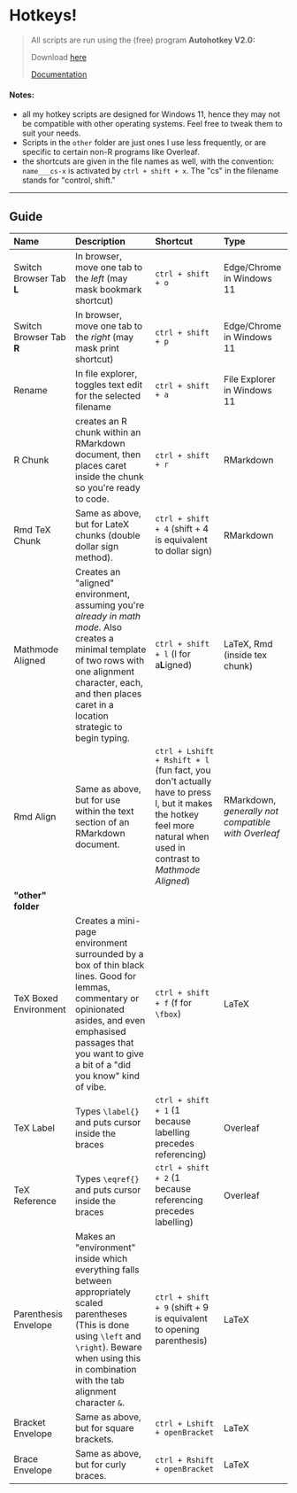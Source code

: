 # Hotkeys!

> All scripts are run using the (free) program **Autohotkey V2.0:** 
>
> Download [here](https://www.autohotkey.com/)
>
> [Documentation](https://www.autohotkey.com/docs/v2/)

#### Notes: 
* all my hotkey scripts are designed for Windows 11, hence they may not be compatible with other operating systems. Feel free to tweak them to suit your needs. 
* Scripts in the `other` folder are just ones I use less frequently, or are specific to certain non-R programs like Overleaf.
* the shortcuts are given in the file names as well, with the convention: `name___cs-x` is activated by `ctrl + shift + x`. The "cs" in the filename stands for "control, shift." 

---

## Guide

| Name | Description | Shortcut | Type |
|:-----|:------------|:---------|:-----|
| Switch Browser Tab **L** | In browser, move one tab to the *left* (may mask bookmark shortcut) | `ctrl + shift + o` | Edge/Chrome in Windows 11 |
| Switch Browser Tab **R** | In browser, move one tab to the *right* (may mask print shortcut) | `ctrl + shift + p` | Edge/Chrome in Windows 11 |
| Rename | In file explorer, toggles text edit for the selected filename | `ctrl + shift + a` | File Explorer in Windows 11 |
| R Chunk | creates an R chunk within an RMarkdown document, then places caret inside the chunk so you're ready to code.| `ctrl + shift + r` | RMarkdown | 
| Rmd TeX Chunk | Same as above, but for LateX chunks (double dollar sign method). | `ctrl + shift + 4` (shift + 4 is equivalent to dollar sign) | RMarkdown |
| Mathmode Aligned | Creates an "aligned" environment, assuming you're *already in math mode.* Also creates a minimal template of two rows with one alignment character, each, and then places caret in a location strategic to begin typing. | `ctrl + shift + l` (l for a**L**igned) | LaTeX, Rmd (inside tex chunk) |
| Rmd Align | Same as above, but for use within the text section of an RMarkdown document. | `ctrl + Lshift + Rshift + l` (fun fact, you don't actually have to press l, but it makes the hotkey feel more natural when used in contrast to *Mathmode Aligned*)| RMarkdown, *generally not compatible with Overleaf* |
| **"other" folder** | 
| TeX Boxed Environment | Creates a mini-page environment surrounded by a box of thin black lines. Good for lemmas, commentary or opinionated asides, and even emphasised passages that you want to give a bit of a "did you know" kind of vibe. | `ctrl + shift + f` (f for `\fbox`)| LaTeX | 
| TeX Label | Types `\label{}` and puts cursor inside the braces | `ctrl + shift + 1` (1 because labelling precedes referencing) | Overleaf |
| TeX Reference | Types `\eqref{}` and puts cursor inside the braces | `ctrl + shift + 2` (1 because referencing precedes labelling) | Overleaf |
| Parenthesis Envelope | Makes an "environment" inside which everything falls between appropriately scaled parentheses (This is done using `\left` and `\right`). Beware when using this in combination with the tab alignment character `&`. | `ctrl + shift + 9` (shift + 9 is equivalent to opening parenthesis) | LaTeX |
| Bracket Envelope | Same as above, but for square brackets. | `ctrl + Lshift + openBracket` | LaTeX |
| Brace Envelope | Same as above, but for curly braces. | `ctrl + Rshift + openBracket` | LaTeX |
